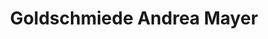 ---
title: "Goldschmiede Andrea Mayer"
url: /esslingen-am-neckar/goldschmiede-andrea-mayer/
shop: Schmuck
---